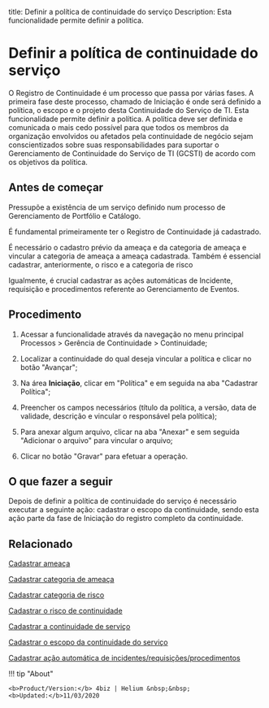 title: Definir a política de continuidade do serviço
Description: Esta funcionalidade permite definir a política.
# Definir a política de continuidade do serviço

O Registro de Continuidade é um processo que passa por várias fases. A primeira fase deste processo, chamado de Iniciação é onde será definido a política, o escopo e o projeto desta Continuidade do Serviço de TI. Esta funcionalidade permite definir a política.
A política deve ser definida e comunicada o mais cedo possível para que todos os membros da organização envolvidos ou afetados pela continuidade de negócio sejam conscientizados sobre suas responsabilidades para suportar o Gerenciamento de Continuidade do Serviço de TI (GCSTI) de acordo com os objetivos da política.

Antes de começar
--------------------

Pressupõe a existência de um serviço definido num processo de Gerenciamento de
Portfólio e Catálogo.

É fundamental primeiramente ter o Registro de Continuidade já cadastrado.

É necessário o cadastro prévio da ameaça e da categoria de ameaça e vincular a
categoria de ameaça a ameaça cadastrada. Também é essencial cadastrar,
anteriormente, o risco e a categoria de risco

Igualmente, é crucial cadastrar as ações automáticas de Incidente, requisição e
procedimentos referente ao Gerenciamento de Eventos.

Procedimento
----------------

1.  Acessar a funcionalidade através da navegação no menu principal Processos \>
    Gerência de Continuidade \> Continuidade;

2.  Localizar a continuidade do qual deseja vincular a política e clicar no
    botão "Avançar";

3.  Na área **Iniciação**, clicar em "Política" e em seguida na aba "Cadastrar
    Política";

4.  Preencher os campos necessários (título da política, a versão, data de
    validade, descrição e vincular o responsável pela política);

5.  Para anexar algum arquivo, clicar na aba "Anexar" e sem seguida "Adicionar o
    arquivo" para vincular o arquivo;

6.  Clicar no botão "Gravar" para efetuar a operação.

O que fazer a seguir
------------------------

Depois de definir a política de continuidade do serviço é necessário executar a
seguinte ação: cadastrar o escopo da continuidade, sendo esta ação parte da fase
de Iniciação do registro completo da continuidade.

Relacionado
----------------

[Cadastrar ameaça](/pt-br/4biz-helium/processes/continuity/configuration/register-threat.html)

[Cadastrar categoria de ameaça](/pt-br/4biz-helium/processes/continuity/configuration/threat-category.html)

[Cadastrar categoria de risco](/pt-br/4biz-helium/processes/continuity/configuration/risk-category.html)

[Cadastrar o risco de continuidade](/pt-br/4biz-helium/processes/continuity/configuration/register-continuity-risk.html)

[Cadastrar a continuidade de serviço](/pt-br/4biz-helium/processes/continuity/use/register-service-continuity.html)

[Cadastrar o escopo da continuidade do serviço](/pt-br/4biz-helium/processes/continuity/use/service-continuity-scope.html)

[Cadastrar ação automática de incidentes/requisições/procedimentos](/pt-br/4biz-helium/additional-features/automation-of-operation/configuration/register-automatic-actions-incident-request-procedure.html)

<!-- <i class='fa fa-youtube-play  fa-2x' style='color:#97ce17;vertical-align: middle;'> </i> [Video Library](https://www.youtube.com/playlist?list=PLB5qK2uzf2RPHLLyCQ9CqOeIt08azAa6k)'
-->
!!! tip "About"

    <b>Product/Version:</b> 4biz | Helium &nbsp;&nbsp;
    <b>Updated:</b>11/03/2020
